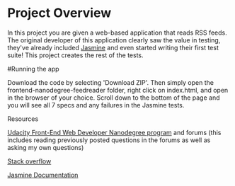 # Project Overview

In this project you are given a web-based application that reads RSS feeds. The original developer of this application clearly saw the value in testing, they've already included [Jasmine](http://jasmine.github.io/) and even started writing their first test suite! This project creates the rest of the tests.

#Running the app

Download the code by selecting 'Download ZIP'. Then simply open the frontend-nanodegree-feedreader folder, right click on index.html, and open in the browser of your choice. Scroll down to the bottom of the page and you will see all 7 specs and any failures in the Jasmine tests.

Resources

[Udacity Front-End Web Developer Nanodegree program](https://classroom.udacity.com/nanodegrees/nd001/syllabus) and forums (this includes reading previously posted questions in the forums as well as asking my own questions)

[Stack overflow](http://stackoverflow.com/)

[Jasmine Documentation](https://jasmine.github.io/pages/getting_started.html)
